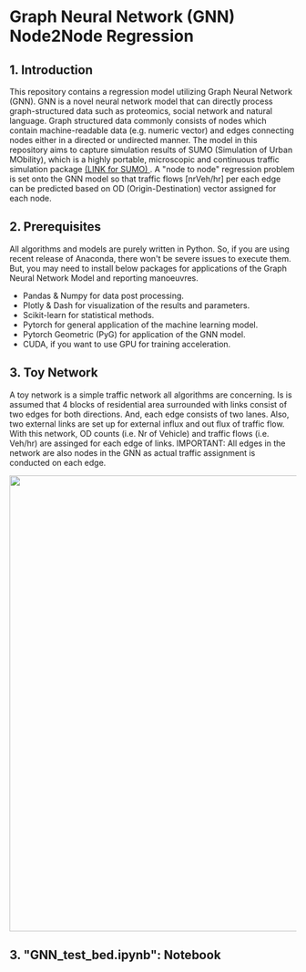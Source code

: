 # Graph Neural Network (GNN) Node2Node Regression

## 1. Introduction
This repository contains a regression model utilizing Graph Neural Network (GNN). GNN is a novel neural network model that can directly process graph-structured data such as proteomics, social network and natural language. Graph structured data commonly consists of nodes which contain machine-readable data (e.g. numeric vector) and edges connecting nodes either in a directed or undirected manner. The model in this repository aims to capture simulation results of SUMO (Simulation of Urban MObility), which is a highly portable, microscopic and continuous traffic simulation package <a href= "https://sumo.dlr.de/docs/index.html"> (LINK for SUMO) </a>. A "node to node" regression problem is set onto the GNN model so that traffic flows [nrVeh/hr] per each edge can be predicted based on OD (Origin-Destination) vector assigned for each node.

## 2. Prerequisites
All algorithms and models are purely written in Python. So, if you are using recent release of Anaconda, there won't be severe issues to execute them. But, you may need to install below packages for applications of the Graph Neural Network Model and reporting manoeuvres.</br>
+ Pandas & Numpy for data post processing.
+ Plotly & Dash for visualization of the results and parameters.
+ Scikit-learn for statistical methods.
+ Pytorch for general application of the machine learning model.
+ Pytorch Geometric (PyG) for application of the GNN model.
+ CUDA, if you want to use GPU for training acceleration.

## 3. Toy Network
A toy network is a simple traffic network all algorithms are concerning. Is is assumed that 4 blocks of residential area surrounded with links consist of two edges for both directions. And, each edge consists of two lanes. Also, two external links are set up for external influx and out flux of traffic flow. With this network, OD counts (i.e. Nr of Vehicle) and traffic flows (i.e. Veh/hr) are assinged for each edge of links. IMPORTANT: All edges in the network are also nodes in the GNN as actual traffic assignment is conducted on each edge.</br>

<p align="center"><img src="" width="800"></p>

## 3. "GNN_test_bed.ipynb": Notebook  